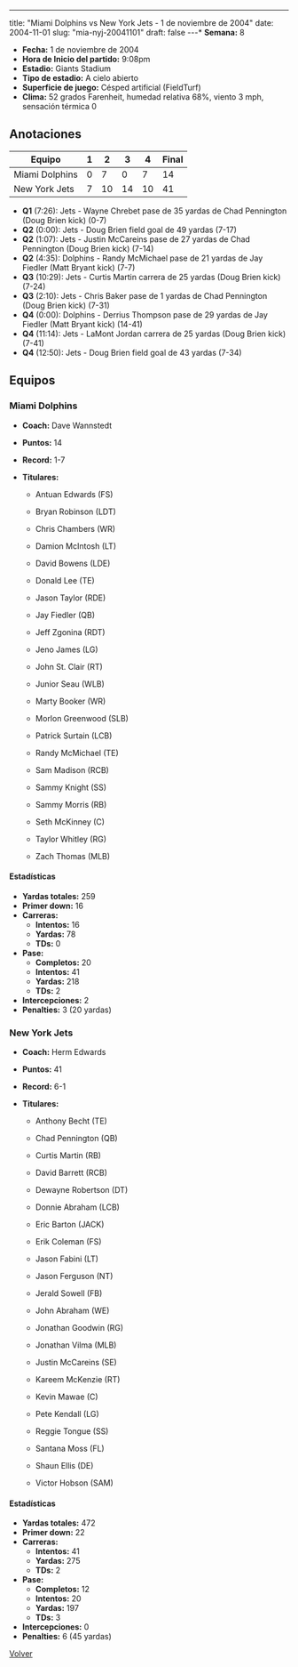 ---
title: "Miami Dolphins vs New York Jets - 1 de noviembre de 2004"
date: 2004-11-01
slug: "mia-nyj-20041101"
draft: false
---* **Semana:** 8
* **Fecha:** 1 de noviembre de 2004
* **Hora de Inicio del partido:** 9:08pm
* **Estadio:** Giants Stadium
* **Tipo de estadio:** A cielo abierto
* **Superficie de juego:** Césped artificial (FieldTurf)
* **Clima:** 52 grados Farenheit, humedad relativa 68%, viento 3 mph, sensación térmica 0




## Anotaciones
| Equipo | 1 | 2 | 3 | 4 | Final |
|--------|---|---|---|---|-------|
| Miami Dolphins  | 0 | 7 | 0 | 7  | 14 |
| New York Jets  | 7 | 10 | 14 | 10  | 41 |
* **Q1** (7:26): Jets - Wayne Chrebet pase de 35 yardas de Chad Pennington (Doug Brien kick) (0-7)
* **Q2** (0:00): Jets - Doug Brien field goal de 49 yardas (7-17)
* **Q2** (1:07): Jets - Justin McCareins pase de 27 yardas de Chad Pennington (Doug Brien kick) (7-14)
* **Q2** (4:35): Dolphins - Randy McMichael pase de 21 yardas de Jay Fiedler (Matt Bryant kick) (7-7)
* **Q3** (10:29): Jets - Curtis Martin carrera de 25 yardas (Doug Brien kick) (7-24)
* **Q3** (2:10): Jets - Chris Baker pase de 1 yardas de Chad Pennington (Doug Brien kick) (7-31)
* **Q4** (0:00): Dolphins - Derrius Thompson pase de 29 yardas de Jay Fiedler (Matt Bryant kick) (14-41)
* **Q4** (11:14): Jets - LaMont Jordan carrera de 25 yardas (Doug Brien kick) (7-41)
* **Q4** (12:50): Jets - Doug Brien field goal de 43 yardas (7-34)


## Equipos


### Miami Dolphins
* **Coach:** Dave Wannstedt
* **Puntos:** 14
* **Record:** 1-7
* **Titulares:** 

  * Antuan Edwards (FS) 

  * Bryan Robinson (LDT) 

  * Chris Chambers (WR) 

  * Damion McIntosh (LT) 

  * David Bowens (LDE) 

  * Donald Lee (TE) 

  * Jason Taylor (RDE) 

  * Jay Fiedler (QB) 

  * Jeff Zgonina (RDT) 

  * Jeno James (LG) 

  * John St. Clair (RT) 

  * Junior Seau (WLB) 

  * Marty Booker (WR) 

  * Morlon Greenwood (SLB) 

  * Patrick Surtain (LCB) 

  * Randy McMichael (TE) 

  * Sam Madison (RCB) 

  * Sammy Knight (SS) 

  * Sammy Morris (RB) 

  * Seth McKinney (C) 

  * Taylor Whitley (RG) 

  * Zach Thomas (MLB) 

#### Estadísticas
* **Yardas totales:** 259
* **Primer down:** 16
* **Carreras:**
  * **Intentos:** 16
  * **Yardas:** 78
  * **TDs:** 0
* **Pase:**
  * **Completos:** 20
  * **Intentos:** 41
  * **Yardas:** 218
  * **TDs:** 2
* **Intercepciones:** 2
* **Penalties:** 3 (20 yardas)

### New York Jets
* **Coach:** Herm Edwards
* **Puntos:** 41
* **Record:** 6-1
* **Titulares:** 

  * Anthony Becht (TE) 

  * Chad Pennington (QB) 

  * Curtis Martin (RB) 

  * David Barrett (RCB) 

  * Dewayne Robertson (DT) 

  * Donnie Abraham (LCB) 

  * Eric Barton (JACK) 

  * Erik Coleman (FS) 

  * Jason Fabini (LT) 

  * Jason Ferguson (NT) 

  * Jerald Sowell (FB) 

  * John Abraham (WE) 

  * Jonathan Goodwin (RG) 

  * Jonathan Vilma (MLB) 

  * Justin McCareins (SE) 

  * Kareem McKenzie (RT) 

  * Kevin Mawae (C) 

  * Pete Kendall (LG) 

  * Reggie Tongue (SS) 

  * Santana Moss (FL) 

  * Shaun Ellis (DE) 

  * Victor Hobson (SAM) 

#### Estadísticas
* **Yardas totales:** 472
* **Primer down:** 22
* **Carreras:**
  * **Intentos:** 41
  * **Yardas:** 275
  * **TDs:** 2
* **Pase:**
  * **Completos:** 12
  * **Intentos:** 20
  * **Yardas:** 197
  * **TDs:** 3
* **Intercepciones:** 0
* **Penalties:** 6 (45 yardas)


[Volver](/historia/2004)
